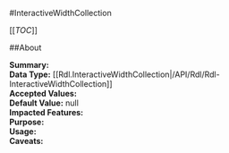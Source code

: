 #InteractiveWidthCollection

[[_TOC_]]

##About

**Summary:**   
**Data Type:** [[Rdl.InteractiveWidthCollection|/API/Rdl/Rdl-InteractiveWidthCollection]]  
**Accepted Values:**   
**Default Value:** null  
**Impacted Features:**   
**Purpose:**   
**Usage:**   
**Caveats:**   

